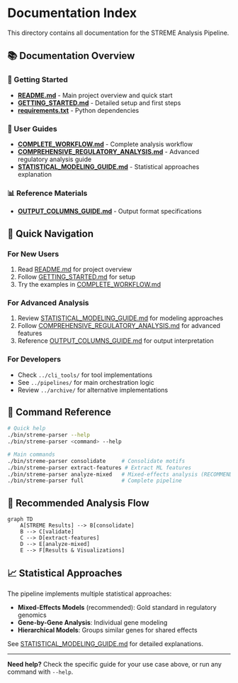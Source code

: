 # Documentation Index

This directory contains all documentation for the STREME Analysis Pipeline.

## 📚 Documentation Overview

### 🚀 Getting Started
- **[README.md](../README.md)** - Main project overview and quick start
- **[GETTING_STARTED.md](./GETTING_STARTED.md)** - Detailed setup and first steps
- **[requirements.txt](../requirements.txt)** - Python dependencies

### 📖 User Guides
- **[COMPLETE_WORKFLOW.md](./COMPLETE_WORKFLOW.md)** - Complete analysis workflow
- **[COMPREHENSIVE_REGULATORY_ANALYSIS.md](./COMPREHENSIVE_REGULATORY_ANALYSIS.md)** - Advanced regulatory analysis guide
- **[STATISTICAL_MODELING_GUIDE.md](./STATISTICAL_MODELING_GUIDE.md)** - Statistical approaches explanation

### 📊 Reference Materials
- **[OUTPUT_COLUMNS_GUIDE.md](./OUTPUT_COLUMNS_GUIDE.md)** - Output format specifications

## 🎯 Quick Navigation

### For New Users
1. Read [README.md](../README.md) for project overview
2. Follow [GETTING_STARTED.md](./GETTING_STARTED.md) for setup
3. Try the examples in [COMPLETE_WORKFLOW.md](./COMPLETE_WORKFLOW.md)

### For Advanced Analysis
1. Review [STATISTICAL_MODELING_GUIDE.md](./STATISTICAL_MODELING_GUIDE.md) for modeling approaches
2. Follow [COMPREHENSIVE_REGULATORY_ANALYSIS.md](./COMPREHENSIVE_REGULATORY_ANALYSIS.md) for advanced features
3. Reference [OUTPUT_COLUMNS_GUIDE.md](./OUTPUT_COLUMNS_GUIDE.md) for output interpretation

### For Developers
- Check `../cli_tools/` for tool implementations
- See `../pipelines/` for main orchestration logic
- Review `../archive/` for alternative implementations

## 🔧 Command Reference

```bash
# Quick help
./bin/streme-parser --help
./bin/streme-parser <command> --help

# Main commands
./bin/streme-parser consolidate     # Consolidate motifs
./bin/streme-parser extract-features # Extract ML features  
./bin/streme-parser analyze-mixed   # Mixed-effects analysis (RECOMMENDED)
./bin/streme-parser full            # Complete pipeline
```

## 🎯 Recommended Analysis Flow

```mermaid
graph TD
    A[STREME Results] --> B[consolidate]
    B --> C[validate]
    C --> D[extract-features]
    D --> E[analyze-mixed]
    E --> F[Results & Visualizations]
```

## 📈 Statistical Approaches

The pipeline implements multiple statistical approaches:

- **Mixed-Effects Models** (recommended): Gold standard in regulatory genomics
- **Gene-by-Gene Analysis**: Individual gene modeling
- **Hierarchical Models**: Groups similar genes for shared effects

See [STATISTICAL_MODELING_GUIDE.md](./STATISTICAL_MODELING_GUIDE.md) for detailed explanations.

---

**Need help?** Check the specific guide for your use case above, or run any command with `--help`.